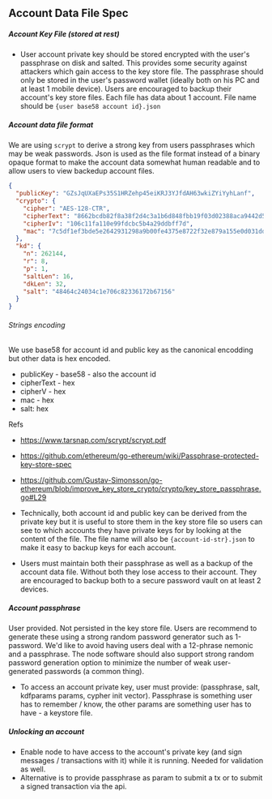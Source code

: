 ## Account Data File Spec

##### Account Key File (stored at rest)
- User account private key should be stored encrypted with the user's passphrase on disk and salted. This provides some security against attackers which gain access to the key store file. The passphrase should only be stored in the user's password wallet (ideally both on his PC and at least 1 mobile device). Users are encouraged to backup their account's key store files. Each file has data about 1 account. File name should be `{user base58 account id}.json`

##### Account data file format

We are using `scrypt` to derive a strong key from users passphrases which may be weak passwords.
Json is used as the file format instead of a binary opaque format to make the account data somewhat human readable and to allow users to view backedup account files.

 
```json
{
  "publicKey": "GZsJqUXaEPs35S1HRZehp45eiKRJ3YJfdAH63wkiZYiYyhLanf",
  "crypto": {
    "cipher": "AES-128-CTR",
    "cipherText": "8662bcdb82f8a38f2d4c3a1b6d848fbb19f03d02388aca9442d5e4cc7b5c70aff02c452b",
    "cipherIv": "106c11fa110e99fdcbc5b4a29ddbff7d",
    "mac": "7c5df1ef3bde5e2642931298a9b00fe4375e8722f32e879a155e0d031dd39cf1"
  },
  "kd": {
    "n": 262144,
    "r": 8,
    "p": 1,
    "saltLen": 16,
    "dkLen": 32,
    "salt": "48464c24034c1e706c82336172b67156"
  }
}
```

###### Strings encoding
We use base58 for account id and public key as the canonical encodding but other data is hex encoded.

- publicKey - base58 - also the account id
- cipherText - hex
- cipherV - hex
- mac - hex
- salt: hex

Refs
- https://www.tarsnap.com/scrypt/scrypt.pdf 
- https://github.com/ethereum/go-ethereum/wiki/Passphrase-protected-key-store-spec
- https://github.com/Gustav-Simonsson/go-ethereum/blob/improve_key_store_crypto/crypto/key_store_passphrase.go#L29

- Technically, both account id and public key can be derived from the private key but it is useful to store them in the key store file so users can see to which accounts they have private keys for by looking at the content of the file. The file name will also be `{account-id-str}.json` to make it easy to backup keys for each account.

- Users must maintain both their passphrase as well as a backup of the account data file. Without both they lose access to their account. They are encouraged to backup both to a secure password vault on at least 2 devices.

##### Account passphrase
User provided. Not persisted in the key store file. Users are recommend to generate these using a strong random password generator such as 1-password. We'd like to avoid having users deal with a 12-phrase nemonic and a passphrase. The node software should also support strong random password generation option to minimize the number of weak user-generated passwords (a common thing).

- To access an account private key, user must provide: (passphrase, salt, kdfparams params, cypher init vector). Passphrase is something user has to remember / know, the other params are something user has to have - a keystore file.

##### Unlocking an account
- Enable node to have access to the account's private key (and sign messages / transactions with it) while it is running. Needed for validation as well.
- Alternative is to provide passphrase as param to submit a tx or to submit a signed transaction via the api.
